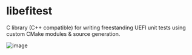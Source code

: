 # libefitest
C library (C++ compatible) for writing freestanding UEFI unit tests
using custom CMake modules & source generation.

![image](https://github.com/kos-project/libefitest/assets/12082168/edb43062-1b34-43af-ab00-7d478977dfe9)
